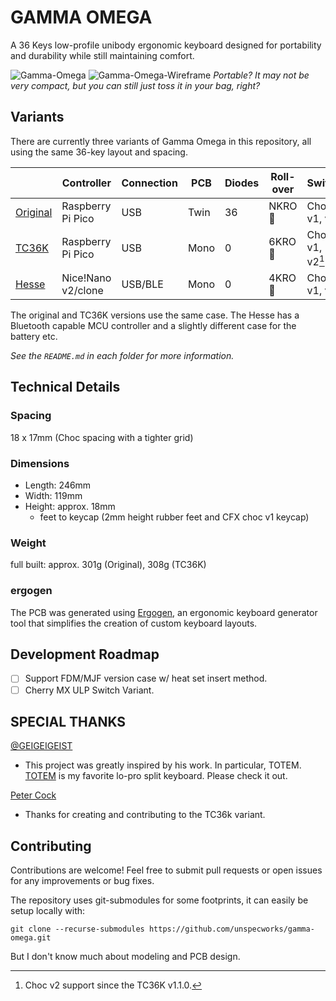 # GAMMA OMEGA

A 36 Keys low-profile unibody ergonomic keyboard designed for portability and durability while still maintaining comfort.

![Gamma-Omega](images/gamma.jpg)
![Gamma-Omega-Wireframe](images/wireframe.png)
*Portable? It may not be very compact, but you can still just toss it in your bag, right?*

## Variants
There are currently three variants of Gamma Omega in this repository, all using the same 36-key layout and spacing.

|   | Controller | Connection | PCB | Diodes | Roll-over | Switch | Built |
|-|-|-|-|-|-|-|-|
| [Original](/original/) | Raspberry Pi Pico | USB | Twin | 36 | NKRO 🥇 | Choc v1, v2 | :white_check_mark: | 
| [TC36K](/tc36k/) | Raspberry Pi Pico | USB | Mono | 0 | 6KRO 🥈 | Choc v1, v2[^1] | :white_check_mark: |
| [Hesse](/hesse/) | Nice!Nano v2/clone | USB/BLE | Mono | 0 | 4KRO 🥉 | Choc v1, v2 | :construction: |

[^1]: Choc v2 support since the TC36K v1.1.0.

The original and TC36K versions use the same case. The Hesse has a Bluetooth capable MCU controller and a slightly different case for the battery etc.

_See the `README.md` in each folder for more information._

## Technical Details

### Spacing

18 x 17mm (Choc spacing with a tighter grid)

### Dimensions

 - Length: 246mm
 -  Width: 119mm
 - Height: approx. 18mm 
   - feet to keycap (2mm height rubber feet and CFX choc v1 keycap)

### Weight

full built: approx. 301g (Original), 308g (TC36K)

### ergogen

The PCB was generated using [Ergogen](https://github.com/ergogen/ergogen), an ergonomic keyboard generator tool that simplifies the creation of custom keyboard layouts.

## Development Roadmap

- [ ] Support FDM/MJF version case w/ heat set insert method.
- [ ] Cherry MX ULP Switch Variant.

## SPECIAL THANKS 

[@GEIGEIGEIST](https://github.com/GEIGEIGEIST)
- This project was greatly inspired by his work. In particular, TOTEM. [TOTEM](https://github.com/GEIGEIGEIST/totem) is my favorite lo-pro split keyboard. Please check it out.​​​​​​​​​​​​​​​​

[Peter Cock](https://github.com/peterjc)
- Thanks for creating and contributing to the TC36k variant.

## Contributing

Contributions are welcome! Feel free to submit pull requests or open issues for any improvements or bug fixes.

The repository uses git-submodules for some footprints, it can easily be setup locally with:

```console
git clone --recurse-submodules https://github.com/unspecworks/gamma-omega.git
```

But I don't know much about modeling and PCB design.

